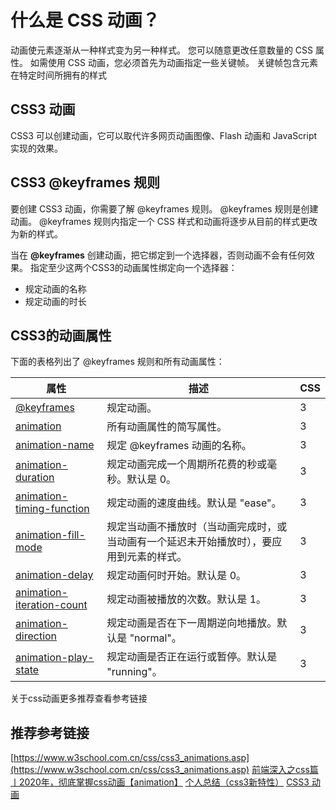 # 什么是 CSS 动画？
动画使元素逐渐从一种样式变为另一种样式。
您可以随意更改任意数量的 CSS 属性。
如需使用 CSS 动画，您必须首先为动画指定一些关键帧。
关键帧包含元素在特定时间所拥有的样式
## CSS3 动画
CSS3 可以创建动画，它可以取代许多网页动画图像、Flash 动画和 JavaScript 实现的效果。
## CSS3 @keyframes 规则
要创建 CSS3 动画，你需要了解 @keyframes 规则。
@keyframes 规则是创建动画。
@keyframes 规则内指定一个 CSS 样式和动画将逐步从目前的样式更改为新的样式。
​

当在 **@keyframes** 创建动画，把它绑定到一个选择器，否则动画不会有任何效果。
指定至少这两个CSS3的动画属性绑定向一个选择器：

- 规定动画的名称
- 规定动画的时长
## CSS3的动画属性
下面的表格列出了 @keyframes 规则和所有动画属性：

| 属性 | 描述 | CSS |
| --- | --- | --- |
| [@keyframes](https://www.runoob.com/cssref/css3-pr-animation-keyframes.html) | 规定动画。 | 3 |
| [animation](https://www.runoob.com/cssref/css3-pr-animation.html) | 所有动画属性的简写属性。 | 3 |
| [animation-name](https://www.runoob.com/cssref/css3-pr-animation-name.html) | 规定 @keyframes 动画的名称。 | 3 |
| [animation-duration](https://www.runoob.com/cssref/css3-pr-animation-duration.html) | 规定动画完成一个周期所花费的秒或毫秒。默认是 0。 | 3 |
| [animation-timing-function](https://www.runoob.com/cssref/css3-pr-animation-timing-function.html) | 规定动画的速度曲线。默认是 "ease"。 | 3 |
| [animation-fill-mode](https://www.runoob.com/cssref/css3-pr-animation-fill-mode.html) | 规定当动画不播放时（当动画完成时，或当动画有一个延迟未开始播放时），要应用到元素的样式。 | 3 |
| [animation-delay](https://www.runoob.com/cssref/css3-pr-animation-delay.html) | 规定动画何时开始。默认是 0。 | 3 |
| [animation-iteration-count](https://www.runoob.com/cssref/css3-pr-animation-iteration-count.html) | 规定动画被播放的次数。默认是 1。 | 3 |
| [animation-direction](https://www.runoob.com/cssref/css3-pr-animation-direction.html) | 规定动画是否在下一周期逆向地播放。默认是 "normal"。 | 3 |
| [animation-play-state](https://www.runoob.com/cssref/css3-pr-animation-play-state.html) | 规定动画是否正在运行或暂停。默认是 "running"。 | 3 |

关于css动画更多推荐查看参考链接
## 推荐参考链接
[https://www.w3school.com.cn/css/css3_animations.asp](https://www.w3school.com.cn/css/css3_animations.asp)
[前端深入之css篇丨2020年，彻底掌握css动画【animation】](https://juejin.cn/post/6844903974408028167)
[个人总结（css3新特性）](https://juejin.cn/post/6844903518520901639#heading-15)
[CSS3 动画](https://www.jianshu.com/p/15f2adfbdad0)

